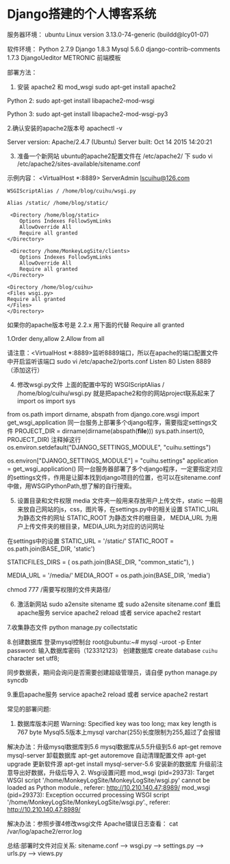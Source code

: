 # Django搭建的个人博客系统

服务器环境：
ubuntu Linux version 3.13.0-74-generic (buildd@lcy01-07)

软件环境：
Python 2.7.9
Django 1.8.3
Mysql  5.6.0
django-contrib-comments 1.7.3
DjangoUeditor
METRONIC 前端模板

部署方法：

1. 安装 apache2 和 mod_wsgi
sudo apt-get install apache2

Python 2:
sudo apt-get install libapache2-mod-wsgi

Python 3:
sudo apt-get install libapache2-mod-wsgi-py3

2.确认安装的apache2版本号
apachectl -v

Server version: Apache/2.4.7 (Ubuntu)
Server built:   Oct 14 2015 14:20:21

3. 准备一个新网站
ubuntu的apache2配置文件在 /etc/apache2/ 下
sudo vi /etc/apache2/sites-available/sitename.conf

示例内容：
<VirtualHost *:8889>
    ServerAdmin lscuihu@126.com

    WSGIScriptAlias / /home/blog/cuihu/wsgi.py

    Alias /static/ /home/blog/static/

     <Directory /home/blog/static>
        Options Indexes FollowSymLinks
        AllowOverride All
        Require all granted
    </Directory>

     <Directory /home/MonkeyLogSite/clients>
        Options Indexes FollowSymLinks
        AllowOverride All
        Require all granted
    </Directory>

    <Directory /home/blog/cuihu>
    <Files wsgi.py>
	Require all granted
    </Files>
    </Directory>
</VirtualHost>

如果你的apache版本号是 2.2.x 用下面的代替  Require all granted

1.Order deny,allow
2.Allow from all


请注意：<VirtualHost *:8889>监听8889端口，所以在apache的端口配置文件中开启监听该端口
sudo vi /etc/apache2/ports.conf
Listen 80
Listen 8889（添加这行）

4. 修改wsgi.py文件
上面的配置中写的 WSGIScriptAlias / /home/blog/cuihu/wsgi.py
就是把apache2和你的网站project联系起来了
import os
import sys

from os.path import  dirname, abspath
from django.core.wsgi import get_wsgi_application
同一台服务上部署多个django程序，需要指定settings文件
PROJECT_DIR = dirname(dirname(abspath(__file__)))
sys.path.insert(0, PROJECT_DIR)
注释掉这行os.environ.setdefault("DJANGO_SETTINGS_MODULE", "cuihu.settings")

os.environ["DJANGO_SETTINGS_MODULE"] = "cuihu.settings"
application = get_wsgi_application()
同一台服务器部署了多个django程序，一定要指定对应的settings文件，作用是让脚本找到django项目的位置，也可以在sitename.conf中做，用WSGIPythonPath,想了解的自行搜索。

5. 设置目录和文件权限
media 文件夹一般用来存放用户上传文件，static 一般用来放自己网站的js，css，图片等，在settings.py中的相关设置
STATIC_URL 为静态文件的网址 STATIC_ROOT 为静态文件的根目录，
MEDIA_URL 为用户上传文件夹的根目录，MEDIA_URL为对应的访问网址

在settings中的设置
STATIC_URL = '/static/'
STATIC_ROOT = os.path.join(BASE_DIR, 'static')

STATICFILES_DIRS = (
    os.path.join(BASE_DIR, "common_static"),
)

MEDIA_URL = '/media/'
MEDIA_ROOT = os.path.join(BASE_DIR, 'media')

chmod 777 /需要写权限的文件夹路径/

6. 激活新网站
sudo a2ensite sitename 或 sudo a2ensite sitename.conf
重启apache服务 service apache2 reload 或者 service apache2 restart

7.收集静态文件
python manage.py collectstatic

8.创建数据库
登录mysql控制台
root@ubuntu:~# mysql -uroot -p
Enter password: 输入数据库密码（123312123）
创建数据库
create database `cuihu` character set utf8;

同步数据表，期间会询问是否需要创建超级管理员，请自便
python manage.py syncdb

9.重启apache服务 service apache2 reload 或者 service apache2 restart


常见的部署问题:
1.	数据库版本问题
Warning: Specified key was too long; max key length is 767 byte
Mysql5.5版本上mysql varchar(255)长度限制为255,超过了会报错

解决办法：升级mysql数据库到5.6
mysql数据库从5.5升级到5.6
apt-get remove mysql-server 卸载数据库
apt-get autoremove 自动清理配置文件
apt-get upgrade 更新软件源
apt-get install mysql-server-5.6 安装新的数据库
升级前注意导出好数据，升级后导入
2.	Wsgi设置问题
mod_wsgi (pid=29373): Target WSGI script '/home/MonkeyLogSite/MonkeyLogSite/wsgi.py' cannot be loaded as Python module., referer: http://10.210.140.47:8989/
mod_wsgi (pid=29373): Exception occurred processing WSGI script '/home/MonkeyLogSite/MonkeyLogSite/wsgi.py'., referer: http://10.210.140.47:8989/

解决办法：参照步骤4修改wsgi文件
Apache错误日志查看：
cat /var/log/apache2/error.log

总结:部署时文件对应关系:
sitename.conf --> wsgi.py --> settings.py --> urls.py --> views.py
